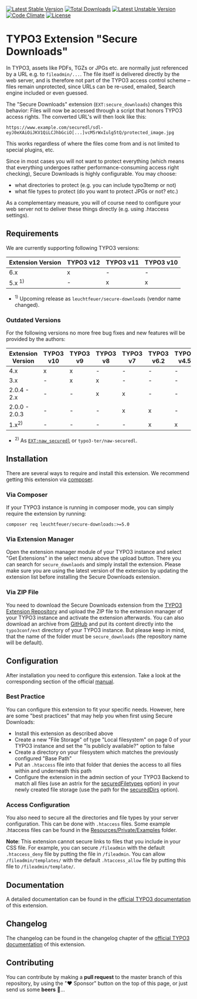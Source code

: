 [![Latest Stable Version](https://poser.pugx.org/leuchtfeuer/secure-downloads/v/stable)](https://packagist.org/packages/leuchtfeuer/secure-downloads)
[![Total Downloads](https://poser.pugx.org/leuchtfeuer/secure-downloads/downloads)](https://packagist.org/packages/leuchtfeuer/secure-downloads)
[![Latest Unstable Version](https://poser.pugx.org/leuchtfeuer/secure-downloads/v/unstable)](https://packagist.org/packages/leuchtfeuer/secure-downloads)
[![Code Climate](https://codeclimate.com/github/Leuchtfeuer/typo3-secure-downloads/badges/gpa.svg)](https://codeclimate.com/github/Leuchtfeuer/typo3-secure-downloads)
[![License](https://poser.pugx.org/leuchtfeuer/secure-downloads/license)](https://packagist.org/packages/leuchtfeuer/secure-downloads)

# TYPO3 Extension "Secure Downloads"

In TYPO3, assets like PDFs, TGZs or JPGs etc. are normally just referenced by a URL e.g. to `fileadmin/...`. The file itself is 
delivered directly by the web server, and is therefore not part of the TYPO3 access control scheme – files remain unprotected, 
since URLs can be re-used, emailed, Search engine included or even guessed.

The "Secure Downloads" extension (`EXT:secure_downloads`) changes this behavior: Files will now be accessed through a script that 
honors TYPO3 access rights. The converted URL's will then look like this:

    https://www.example.com/securedl/sdl-eyJ0eXAiOiJKV1QiLCJhbGciO[...]vcM5rWxIulg5tQ/protected_image.jpg

This works regardless of where the files come from and is not limited to special plugins, etc.

Since in most cases you will not want to protect everything (which means that everything undergoes rather performance-consuming 
access right checking), Secure Downloads is highly configurable. You may choose:

* what directories to protect (e.g. you can include typo3temp or not)
* what file types to protect (do you want to protect JPGs or not? etc.)

As a complementary measure, you will of course need to configure your web server not to deliver these things directly (e.g. using 
.htaccess settings).

## Requirements
We are currently supporting following TYPO3 versions:

| Extension Version                                                        | TYPO3 v12 | TYPO3 v11 | TYPO3 v10 |
|--------------------------------------------------------------------------|-----------|-----------|-----------|
| 6.x                                                                      | x         | -         | -         |
| 5.x <sup>1)</sup> | -         | x         | x         |

* <sup>1)</sup> Upcoming release as `leuchtfeuer/secure-downloads` (vendor name changed).

### Outdated Versions
For the following versions no more free bug fixes and new features will be provided by the authors:

| Extension Version | TYPO3 v10 | TYPO3 v9 | TYPO3 v8 | TYPO3 v7 | TYPO3 v6.2 | TYPO3 v4.5 |
|-------------------|-----------|----------|----------|----------|------------|------------|
| 4.x               | x         | x        | -        | -        | -          | -          |
| 3.x               | -         | x        | x        | -        | -          | -          |
| 2.0.4 - 2.x       | -         | -        | x        | x        | -          | -          |
| 2.0.0 - 2.0.3     | -         | -        | -        | x        | x          | -          |
| 1.x<sup>2)</sup>  | -         | -        | -        | -        | x          | x          |

* <sup>2)</sup> As [`EXT:naw_securedl`](https://extensions.typo3.org/extension/naw_securedl) or `typo3-ter/naw-securedl`.

## Installation
There are several ways to require and install this extension. We recommend getting this extension via 
[composer](https://getcomposer.org/).

### Via Composer
If your TYPO3 instance is running in composer mode, you can simply require the extension by running:

    composer req leuchtfeuer/secure-downloads:>=5.0

### Via Extension Manager
Open the extension manager module of your TYPO3 instance and select "Get Extensions" in the select menu above the upload button. 
There you can search for `secure_downlaods` and simply install the extension. Please make sure you are using the latest version 
of the extension by updating the extension list before installing the Secure Downloads extension.

### Via ZIP File
You need to download the Secure Downloads extension from the 
[TYPO3 Extension Repository](https://extensions.typo3.org/extension/secure_downloads/) and upload the ZIP file to the extension 
manager of your TYPO3 instance and activate the extension afterwards.
You can also download an archive from [GitHub](https://github.com/Leuchtfeuer/typo3-secure-downloads/releases/latest) and put its
content directly into the `typo3conf/ext` directory of your TYPO3 instance. But please keep in mind, that the name of the folder 
must be `secure_downloads` (the repository name will be default).

## Configuration
After installation you need to configure this extension. Take a look at the corresponding section of the official 
[manual](https://docs.typo3.org/p/leuchtfeuer/secure-downloads/master/en-us/AdministratorManual/ExtensionConfiguration/Index.html).

### Best Practice
You can configure this extension to fit your specific needs. However, here are some "best practices" that may help you when first
using Secure Downloads:

* Install this extension as described above
* Create a new "File Storage" of type "Local filesystem" on page 0 of your TYPO3 instance and set the "Is publicly available?" 
  option to false
* Create a directory on your filesystem which matches the previously configured "Base Path"
* Put an `.htaccess` file into that folder that denies the access to all files within and underneath this path
* Configure the extension in the admin section of your TYPO3 Backend to match all files (use an astrix for the 
  [securedFiletypes](https://docs.typo3.org/p/leuchtfeuer/secure-downloads/master/en-us/AdministratorManual/ExtensionConfiguration/Index.html#securedfiletypes)
  option) in your newly created file storage (use the path for the 
  [securedDirs](https://docs.typo3.org/p/leuchtfeuer/secure-downloads/master/en-us/AdministratorManual/ExtensionConfiguration/Index.html#securedfiletypes)
  option).

### Access Configuration
You also need to secure all the directories and file types by your server configuration. This can be done with `.htaccess` files.
Some example .htaccess files can be found in the 
[Resources/Private/Examples](https://github.com/Leuchtfeuer/typo3-secure-downloads/tree/master/Resources/Private/Examples) 
folder.

**Note**: This extension cannot secure links to files that you include in your CSS file. For example, you can secure `/fileadmin` 
with the default `.htaccess_deny` file by putting the file in `/fileadmin`. You can allow `/fileadmin/templates/` with the
default `.htaccess_allow` file by putting this file to `/fileadmin/template/`.

## Documentation
A detailed documentation can be found in the 
[official TYPO3 documentation](https://docs.typo3.org/p/leuchtfeuer/secure-downloads/master/en-us/Index.html)
of this extension.

## Changelog
The changelog can be found in the changelog chapter of the
[official TYPO3 documentation](https://docs.typo3.org/p/leuchtfeuer/secure-downloads/master/en-us/About/ChangeLog/Index.html)
of this extension.

## Contributing
You can contribute by making a **pull request** to the master branch of this repository, by using the "❤️ Sponsor" button on the 
top of this page, or just send us some **beers** 🍻...
